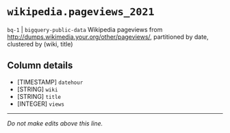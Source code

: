 # `wikipedia.pageviews_2021`
`bq-1` | `bigquery-public-data`
Wikipedia pageviews from http://dumps.wikimedia.your.org/other/pageviews/, partitioned by date, clustered by (wiki, title)

## Column details
* [TIMESTAMP] `datehour`
* [STRING]    `wiki`
* [STRING]    `title`
* [INTEGER]   `views`

-------------------------------------------------------------------------------
*Do not make edits above this line.*
